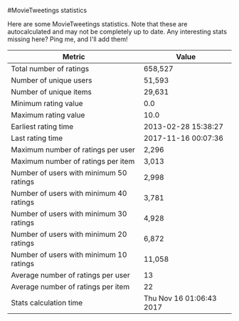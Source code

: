 #MovieTweetings statistics

Here are some MovieTweetings statistics. Note that these are autocalculated and may not be completely up to date. Any interesting stats missing here? Ping me, and I'll add them!

Metric | Value
--- | ---
Total number of ratings                 | 658,527
Number of unique users                  | 51,593
Number of unique items                  | 29,631
Minimum rating value                    | 0.0
Maximum rating value                    | 10.0
Earliest rating time                    | 2013-02-28 15:38:27
Last rating time                        | 2017-11-16 00:07:36
Maximum number of ratings per user      | 2,296
Maximum number of ratings per item      | 3,013
Number of users with minimum 50 ratings | 2,998
Number of users with minimum 40 ratings | 3,781
Number of users with minimum 30 ratings | 4,928
Number of users with minimum 20 ratings | 6,872
Number of users with minimum 10 ratings | 11,058
Average number of ratings per user      | 13
Average number of ratings per item      | 22
Stats calculation time                  | Thu Nov 16 01:06:43 2017

